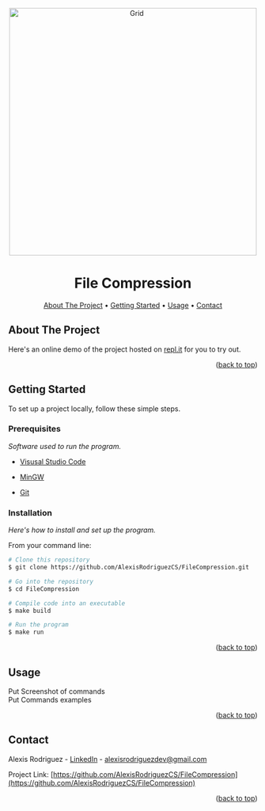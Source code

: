 <a name="readme-top"></a>

<p align="center">
  <img src="https://raw.githubusercontent.com/AlexisRodriguezCS/FileCompression/main/Images/Files.jpg" alt="Grid" style="display:block;margin:auto;" height="500">
</p>
<h1 align="center">File Compression</h1>

<!-- TABLE OF CONTENTS -->
<p align="center">
  <a href="#about">About The Project</a> •
  <a href="#getting-started">Getting Started</a> •
  <a href="#usage">Usage</a> •
  <a href="#Contact">Contact</a>
</p>

<!-- ABOUT THE PROJECT -->
<a name="about"></a>
## About The Project

Here's an online demo of the project hosted on [repl.it](https://replit.com/@Alexisrz/FileCompression) for you to try out.

<p align="right">(<a href="#readme-top">back to top</a>)</p>

<!-- GETTING STARTED -->
<a name="getting-started"></a>
## Getting Started

To set up a project locally, follow these simple steps.

### Prerequisites

_Software used to run the program._
* [Visusal Studio Code](https://code.visualstudio.com/)

* [MinGW](https://sourceforge.net/projects/mingw/)

* [Git](https://git-scm.com/)

### Installation
_Here's how to install and set up the program._

From your command line:

```bash
# Clone this repository
$ git clone https://github.com/AlexisRodriguezCS/FileCompression.git

# Go into the repository
$ cd FileCompression

# Compile code into an executable
$ make build

# Run the program
$ make run
```

<p align="right">(<a href="#readme-top">back to top</a>)</p>

<!-- USAGE -->
<a name="usage"></a>
## Usage

Put Screenshot of commands
<br>
Put Commands examples

<p align="right">(<a href="#readme-top">back to top</a>)</p>

<!-- CONTACT -->
<a name="contact"></a>
## Contact

Alexis Rodriguez - [LinkedIn](https://www.linkedin.com/in/alexisrodriguezcs/) - alexisrodriguezdev@gmail.com

Project Link: [https://github.com/AlexisRodriguezCS/FileCompression](https://github.com/AlexisRodriguezCS/FileCompression)

<p align="right">(<a href="#readme-top">back to top</a>)</p>
